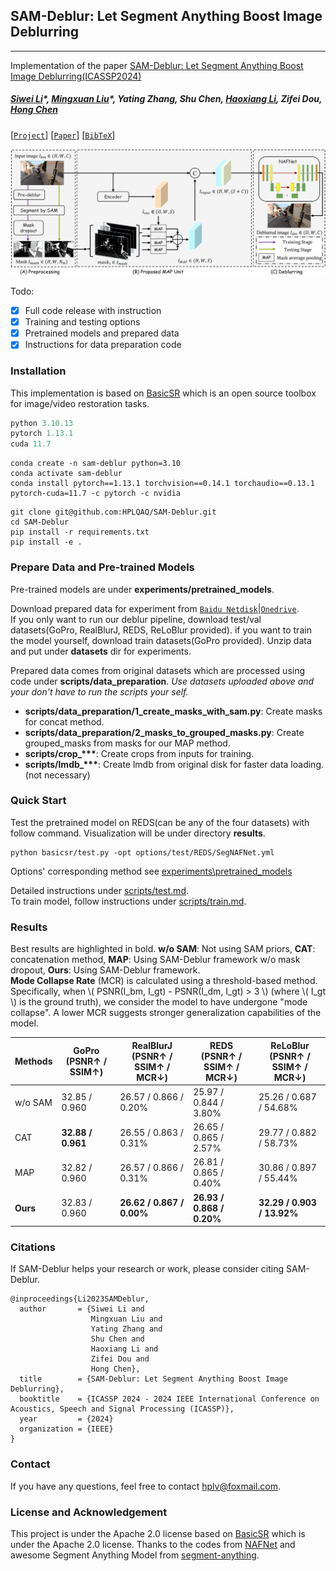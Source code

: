 ## SAM-Deblur: Let Segment Anything Boost Image Deblurring
---

Implementation of the paper [SAM-Deblur: Let Segment Anything Boost Image Deblurring(ICASSP2024)](https://hplqaq.github.io/projects/sam-deblur)

##### [Siwei Li](https://hplqaq.github.io/)\*, [Mingxuan Liu](https://arktis2022.github.io/)\*, Yating Zhang, Shu Chen, [Haoxiang Li](https://lihaoxiang-20.github.io/), Zifei Dou, [Hong Chen](http://hongchen.ime.tsinghua.edu.cn/)

[[`Project`](https://hplqaq.github.io/projects/sam-deblur)] [[`Paper`](https://arxiv.org/abs/2309.02270)] [[`BibTeX`](https://hplqaq.github.io/projects/sam-deblur.assets/bib_sam_deblur.txt)]

![SAM design](assets/SAM-Deblur-pipeline.png)

Todo:
- [x] Full code release with instruction
- [x] Training and testing options
- [x] Pretrained models and prepared data
- [x] Instructions for data preparation code

### Installation
This implementation is based on [BasicSR](https://github.com/xinntao/BasicSR) which is an open source toolbox for image/video restoration tasks.

```python
python 3.10.13
pytorch 1.13.1
cuda 11.7
```

```
conda create -n sam-deblur python=3.10
conda activate sam-deblur
conda install pytorch==1.13.1 torchvision==0.14.1 torchaudio==0.13.1 pytorch-cuda=11.7 -c pytorch -c nvidia
```

```
git clone git@github.com:HPLQAQ/SAM-Deblur.git
cd SAM-Deblur
pip install -r requirements.txt
pip install -e .
```
### Prepare Data and Pre-trained Models

Pre-trained models are under **experiments/pretrained_models**.

Download prepared data for experiment from [`Baidu Netdisk`](https://pan.baidu.com/s/1jHgwKqFuyyy8yixByiEfCg?pwd=hplv)|[`Onedrive`](https://1drv.ms/f/s!Ar-cR-XYHDTtgt8pYy2MBqQvroXl-Q?e=U7o4xc).  
If you only want to run our deblur pipeline, download test/val datasets(GoPro, RealBlurJ, REDS, ReLoBlur provided). if you want to train the model yourself, download train datasets(GoPro provided).
Unzip data and put under **datasets** dir for experiments.

Prepared data comes from original datasets which are processed using code under **scripts/data_preparation**. *Use datasets uploaded above and your don't have to run the scripts your self.*
- **scripts/data_preparation/1_create_masks_with_sam.py**: Create masks for concat method.
- **scripts/data_preparation/2_masks_to_grouped_masks.py**: Create grouped_masks from masks for our MAP method.
- **scripts/crop_\*\*\***: Create crops from inputs for training.
- **scripts/lmdb_\*\*\***: Create lmdb from original disk for faster data loading. (not necessary)

### Quick Start

Test the pretrained model on REDS(can be any of the four datasets) with follow command. Visualization will be under directory **results**.

```
python basicsr/test.py -opt options/test/REDS/SegNAFNet.yml
```

Options' corresponding method see [experiments\pretrained_models](experiments\pretrained_models\README.md)

Detailed instructions under [scripts/test.md](scripts/test.md).  
To train model, follow instructions under [scripts/train.md](scripts/train.md).

### Results

Best results are highlighted in bold. **w/o SAM**: Not using SAM priors, **CAT**: concatenation method, **MAP**: Using SAM-Deblur framework w/o mask dropout, **Ours**: Using SAM-Deblur framework.  
**Mode Collapse Rate** (MCR) is calculated using a threshold-based method. Specifically, when \\( PSNR(I_bm, I_gt) - PSNR(I_dm, I_gt) > 3 \\) (where \\( I_gt \\) is the ground truth), we consider the model to have undergone "mode collapse". A lower MCR suggests stronger generalization capabilities of the model.

| Methods | GoPro (PSNR↑ / SSIM↑) | RealBlurJ (PSNR↑ / SSIM↑ / MCR↓) | REDS (PSNR↑ / SSIM↑ / MCR↓) | ReLoBlur (PSNR↑ / SSIM↑ / MCR↓) |
|---------|-----------------------|----------------------------------|-----------------------------|---------------------------------|
| w/o SAM | 32.85 / 0.960         | 26.57 / 0.866 / 0.20%           | 25.97 / 0.844 / 3.80%       | 25.26 / 0.687 / 54.68%         |
| CAT     | **32.88 / 0.961**     | 26.55 / 0.863 / 0.31%           | 26.65 / 0.865 / 2.57%       | 29.77 / 0.882 / 58.73%         |
| MAP     | 32.82 / 0.960         | 26.57 / 0.866 / 0.31%           | 26.81 / 0.865 / 0.40%       | 30.86 / 0.897 / 55.44%         |
| **Ours**| 32.83 / 0.960         | **26.62 / 0.867 / 0.00%**       | **26.93 / 0.868 / 0.20%**   | **32.29 / 0.903 / 13.92%**     |

### Citations
If SAM-Deblur helps your research or work, please consider citing SAM-Deblur.

```
@inproceedings{Li2023SAMDeblur,
  author       = {Siwei Li and
                  Mingxuan Liu and 
                  Yating Zhang and 
                  Shu Chen and 
                  Haoxiang Li and 
                  Zifei Dou and 
                  Hong Chen},
  title        = {SAM-Deblur: Let Segment Anything Boost Image Deblurring},
  booktitle    = {ICASSP 2024 - 2024 IEEE International Conference on Acoustics, Speech and Signal Processing (ICASSP)},
  year         = {2024}
  organization = {IEEE}
}
```

### Contact
If you have any questions, feel free to contact hplv@foxmail.com.

### License and Acknowledgement

This project is under the Apache 2.0 license based on [BasicSR](https://github.com/xinntao/BasicSR) which is under the Apache 2.0 license. Thanks to the codes from [NAFNet](https://github.com/megvii-research/NAFNet) and awesome Segment Anything Model from [segment-anything](https://github.com/facebookresearch/segment-anything).